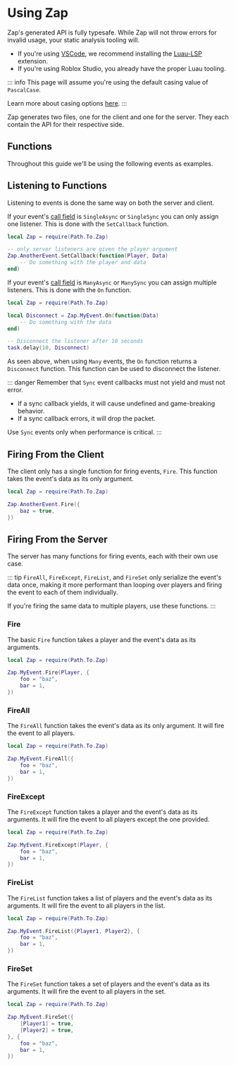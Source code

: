 <script setup lang="ts">
const configFile = `event MyEvent = {
    from: Server,
    type: Reliable,
    call: ManyAsync,
    data: struct {
        foo: string,
        bar: u8,
    },
}

event AnotherEvent = {
    from: Client,
    type: Reliable,
    call: SingleAsync,
    data: struct {
        baz: boolean,
    },
}`
</script>

# Using Zap

Zap's generated API is fully typesafe. While Zap will not throw errors for invalid usage, your static analysis tooling will.

- If you're using [VSCode](https://code.visualstudio.com/), we recommend installing the [Luau-LSP](https://marketplace.visualstudio.com/items?itemName=JohnnyMorganz.luau-lsp) extension.
- If you're using Roblox Studio, you already have the proper Luau tooling.

::: info
This page will assume you're using the default casing value of `PascalCase`.

Learn more about casing options [here](../config/options.md#casing).
:::

Zap generates two files, one for the client and one for the server. They each contain the API for their respective side.

## Functions

Throughout this guide we'll be using the following events as examples.

<CodeBlock :code="configFile" />

## Listening to Functions

Listening to events is done the same way on both the server and client.

If your event's [call field](../config/events.md#call) is `SingleAsync` or `SingleSync` you can only assign one listener. This is done with the `SetCallback` function.

```lua
local Zap = require(Path.To.Zap)

-- only server listeners are given the player argument
Zap.AnotherEvent.SetCallback(function(Player, Data)
    -- Do something with the player and data
end)
```

If your event's [call field](../config/events.md#call) is `ManyAsync` or `ManySync` you can assign multiple listeners. This is done with the `On` function.

```lua
local Zap = require(Path.To.Zap)

local Disconnect = Zap.MyEvent.On(function(Data)
    -- Do something with the data
end)

-- Disconnect the listener after 10 seconds
task.delay(10, Disconnect)
```

As seen above, when using `Many` events, the `On` function returns a `Disconnect` function. This function can be used to disconnect the listener.

::: danger
Remember that `Sync` event callbacks must not yield and must not error.

- If a sync callback yields, it will cause undefined and game-breaking behavior.
- If a sync callback errors, it will drop the packet.

Use `Sync` events only when performance is critical.
:::

## Firing From the Client

The client only has a single function for firing events, `Fire`. This function takes the event's data as its only argument.

```lua
local Zap = require(Path.To.Zap)

Zap.AnotherEvent.Fire({
    baz = true,
})
```

## Firing From the Server

The server has many functions for firing events, each with their own use case.

::: tip
`FireAll`, `FireExcept`, `FireList`, and `FireSet` only serialize the event's data once, making it more performant than looping over players and firing the event to each of them individually.

If you're firing the same data to multiple players, use these functions.
:::

### Fire

The basic `Fire` function takes a player and the event's data as its arguments.

```lua
local Zap = require(Path.To.Zap)

Zap.MyEvent.Fire(Player, {
    foo = "baz",
    bar = 1,
})
```

### FireAll

The `FireAll` function takes the event's data as its only argument. It will fire the event to all players.

```lua
local Zap = require(Path.To.Zap)

Zap.MyEvent.FireAll({
    foo = "baz",
    bar = 1,
})
```

### FireExcept

The `FireExcept` function takes a player and the event's data as its arguments. It will fire the event to all players except the one provided.

```lua
local Zap = require(Path.To.Zap)

Zap.MyEvent.FireExcept(Player, {
    foo = "baz",
    bar = 1,
})
```

### FireList

The `FireList` function takes a list of players and the event's data as its arguments. It will fire the event to all players in the list.

```lua
local Zap = require(Path.To.Zap)

Zap.MyEvent.FireList({Player1, Player2}, {
    foo = "baz",
    bar = 1,
})
```

### FireSet

The `FireSet` function takes a set of players and the event's data as its arguments. It will fire the event to all players in the set.

```lua
local Zap = require(Path.To.Zap)

Zap.MyEvent.FireSet({
    [Player1] = true,
    [Player2] = true,
}, {
    foo = "baz",
    bar = 1,
})
```
